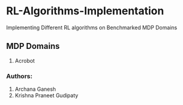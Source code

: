 # RL-Algorithms-Implementation
Implementing Different RL algorithms on Benchmarked MDP Domains

## MDP Domains
1. Acrobot

### Authors: 
1. Archana Ganesh
2. Krishna Praneet Gudipaty


